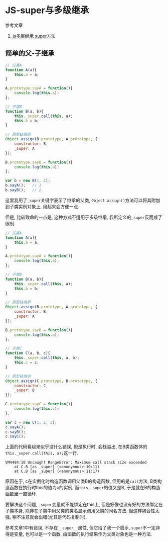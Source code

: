 # JS-super与多级继承

参考文章

1. [js多层继承 super方法](http://blog.csdn.net/xiaotuwy/article/details/76152742)

## 简单的父-子继承

```js
// 父类A
function A(a){
    this.a = a;
}

A.prototype.sayA = function(){
    console.log(this.a);
};

// 子类B
function B(a, b){
    this._super.call(this, a);
    this.b = b;
}

// 原型链继承
Object.assign(B.prototype, A.prototype, {
    constructor: B, 
    _super: A
});

B.prototype.sayB = function(){
    console.log(this.b);
};

var b = new B(1, 2);
b.sayA();   // 1
b.sayB();   // 2
```

这里我用了`_super`关键字表示了继承的父类, `Object.assign()`方法可以将其附加到子类实例对象上, 用起来会方便一点.

但是, 比较致命的一点是, 这种方式不适用于多级继承, 我所定义的`_super`反而成了限制.

```js
// 父类A
function A(a){
    this.a = a;
}

A.prototype.sayA = function(){
    console.log(this.a);
};

// 子类B
function B(a, b){
    this._super.call(this, a);
    this.b = b;
}

// 原型链继承
Object.assign(B.prototype, A.prototype, {
    constructor: B, 
    _super: A
});

B.prototype.sayB = function(){
    console.log(this.b);
};

// 子类C
function C(a, b, c){
    this._super.call(this, a, b);
    this.c = c;
}

// 原型链继承
Object.assign(C.prototype, B.prototype, {
    constructor: C, 
    _super: B
});

C.prototype.sayC = function(){
    console.log(this.c);
};

var c = new C(1, 2, 3);
c.sayA();
c.sayB();
c.sayC();
```

上面的代码看起来似乎没什么错误, 但是执行时, 会栈溢出, 在B类函数体的`this._super.call(this, a);`这一行.

```
VM4484:10 Uncaught RangeError: Maximum call stack size exceeded
    at C.B [as _super] (<anonymous>:10:11)
    at C.B [as _super] (<anonymous>:11:17)
```

原因在于, c在实例化时构造函数调用父类B的构造函数, 但用的是`call`方法, B类构造函数在执行时this的值为c的实例, 而`this._super`的值又是B, 于是就在B的构造函数里一直循环.

要解决这个问题, `_super`变量就不能绑定在this上, 但是好像也没有好的方法绑定在子类本身, 除非在子类中用父类的类名显示调用父类的同名方法. 但这样耦合性太强, 稍不注意就会出错(尤其是代码复制时).

参考文章1中有错误, 不存在`__super__`属性, 但它给了我一个启示, `super`不一定非得是变量, 也可以是一个函数, 由函数的执行结果作为父类对象也是一种方法.